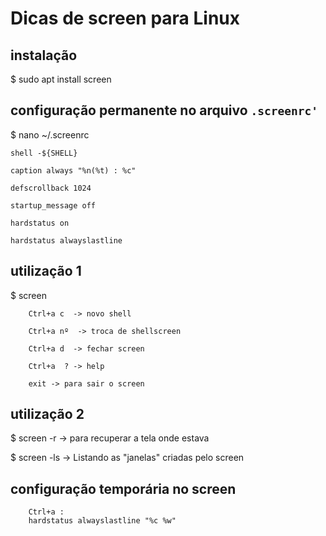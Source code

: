 # Dicas de screen para Linux



## instalação
$ sudo apt install screen



## configuração permanente no arquivo `.screenrc'`

$ nano ~/.screenrc

	shell -${SHELL}

	caption always "%n(%t) : %c"

	defscrollback 1024

	startup_message off

	hardstatus on

	hardstatus alwayslastline


## utilização 1


$ screen 

		Ctrl+a c  -> novo shell

		Ctrl+a nº  -> troca de shellscreen	

		Ctrl+a d  -> fechar screen

		Ctrl+a  ? -> help

		exit -> para sair o screen



## utilização 2

$ screen -r -> para recuperar a tela onde estava 

$ screen -ls  -> Listando as "janelas" criadas pelo screen




## configuração temporária no screen

		Ctrl+a : 
		hardstatus alwayslastline "%c %w" 


